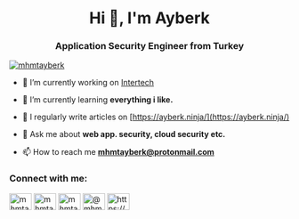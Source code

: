 <h1 align="center">Hi 👋, I'm Ayberk</h1>
<h3 align="center">Application Security Engineer from Turkey</h3>

<p
 align="left"> <a href="https://twitter.com/mhmtayberk" 
target="blank"><img 
src="https://img.shields.io/twitter/follow/mhmtayberk?logo=twitter&style=for-the-badge"
 alt="mhmtayberk" /></a> </p>

- 🔭 I’m currently working on [Intertech](https://www.intertech.com.tr/)

- 🌱 I’m currently learning **everything i like.**

- 📝 I regularly write articles on [https://ayberk.ninja/](https://ayberk.ninja/)

- 💬 Ask me about **web app. security, cloud security etc.**

- 📫 How to reach me **mhmtayberk@protonmail.com**

<h3 align="left">Connect with me:</h3>
<p align="left">
<a
 href="https://dev.to/mhmtayberk" target="blank"><img 
align="center" 
src="https://raw.githubusercontent.com/rahuldkjain/github-profile-readme-generator/master/src/images/icons/Social/devto.svg"
 alt="mhmtayberk" height="30" width="40" /></a>
<a 
href="https://twitter.com/mhmtayberk" target="blank"><img 
align="center" 
src="https://raw.githubusercontent.com/rahuldkjain/github-profile-readme-generator/master/src/images/icons/Social/twitter.svg"
 alt="mhmtayberk" height="30" width="40" /></a>
<a 
href="https://linkedin.com/in/mhmtayberk" target="blank"><img 
align="center" 
src="https://raw.githubusercontent.com/rahuldkjain/github-profile-readme-generator/master/src/images/icons/Social/linked-in-alt.svg"
 alt="mhmtayberk" height="30" width="40" /></a>
<a 
href="https://medium.com/@mhmtayberk" target="blank"><img 
align="center" 
src="https://raw.githubusercontent.com/rahuldkjain/github-profile-readme-generator/master/src/images/icons/Social/medium.svg"
 alt="@mhmtayberk" height="30" width="40" /></a>
<a 
href="/https://ayberk.ninja/feed.xml" target="blank"><img 
align="center" 
src="https://raw.githubusercontent.com/rahuldkjain/github-profile-readme-generator/master/src/images/icons/Social/rss.svg"
 alt="https://ayberk.ninja/feed.xml" height="30" width="40" 
/></a>
</p>
